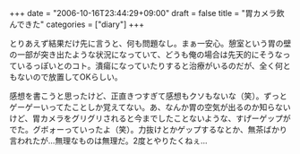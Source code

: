 +++
date = "2006-10-16T23:44:29+09:00"
draft = false
title = "胃カメラ飲んできた"
categories = ["diary"]
+++

とりあえず結果だけ先に言うと、何も問題なし。まぁ一安心。憩室という胃の壁の一部が突き出たような状況になっていて、どうも俺の場合は先天的にそうなっているっぽいとのコト。潰瘍になっていたりすると治療がいるのだが、全く何ともないので放置してOKらしい。

感想を書こうと思ったけど、正直きつすぎて感想もクソもないな（笑）。ずっとゲーゲーいってたことしか覚えてない。あ、なんか胃の空気が出るのか知らないけど、胃カメラをグリグリされると今までしたことないような、すげーゲップがでた。グボォーっていったよ（笑）。力抜けとかゲップするなとか、無茶ばかり言われたが…無理なものは無理だ。2度とやりたくねぇ…
